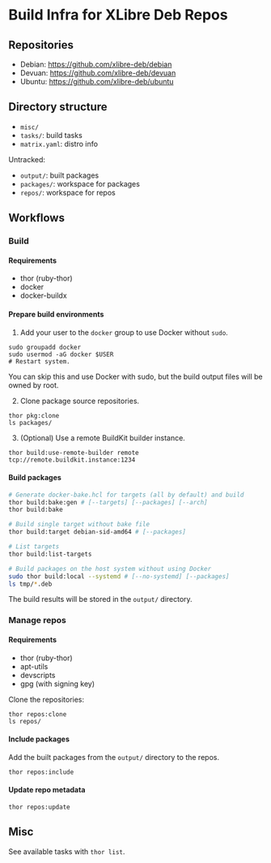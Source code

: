 # Build Infra for XLibre Deb Repos

## Repositories

- Debian: https://github.com/xlibre-deb/debian
- Devuan: https://github.com/xlibre-deb/devuan
- Ubuntu: https://github.com/xlibre-deb/ubuntu

## Directory structure

- `misc/`
- `tasks/`: build tasks
- `matrix.yaml`: distro info

Untracked:

- `output/`: built packages
- `packages/`: workspace for packages
- `repos/`: workspace for repos

## Workflows

### Build
#### Requirements

- thor (ruby-thor)
- docker
- docker-buildx

#### Prepare build environments

1. Add your user to the `docker` group to use Docker without `sudo`.
  ```
  sudo groupadd docker
  sudo usermod -aG docker $USER
  # Restart system.
  ```
  You can skip this and use Docker with sudo, but the build output files will be owned by root.

2. Clone package source repositories.
  ```
  thor pkg:clone
  ls packages/
  ```

3. (Optional) Use a remote BuildKit builder instance.
  ```
  thor build:use-remote-builder remote tcp://remote.buildkit.instance:1234
  ```

#### Build packages

```sh
# Generate docker-bake.hcl for targets (all by default) and build
thor build:bake:gen # [--targets] [--packages] [--arch]
thor build:bake

# Build single target without bake file
thor build:target debian-sid-amd64 # [--packages]

# List targets
thor build:list-targets

# Build packages on the host system without using Docker
sudo thor build:local --systemd # [--no-systemd] [--packages]
ls tmp/*.deb
```

The build results will be stored in the `output/` directory.

### Manage repos
#### Requirements

- thor (ruby-thor)
- apt-utils
- devscripts
- gpg (with signing key)

Clone the repositories:

```
thor repos:clone
ls repos/
```

#### Include packages

Add the built packages from the `output/` directory to the repos.

```
thor repos:include
```

#### Update repo metadata

```
thor repos:update
```

## Misc

See available tasks with `thor list`.
